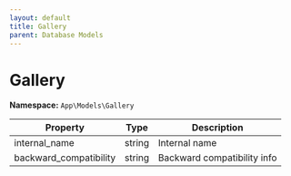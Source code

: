 ```yaml
---
layout: default
title: Gallery
parent: Database Models
---
```

# Gallery

**Namespace:** `App\Models\Gallery`

| Property               | Type   | Description                 |
| ---------------------- | ------ | --------------------------- |
| internal_name          | string | Internal name               |
| backward_compatibility | string | Backward compatibility info |

